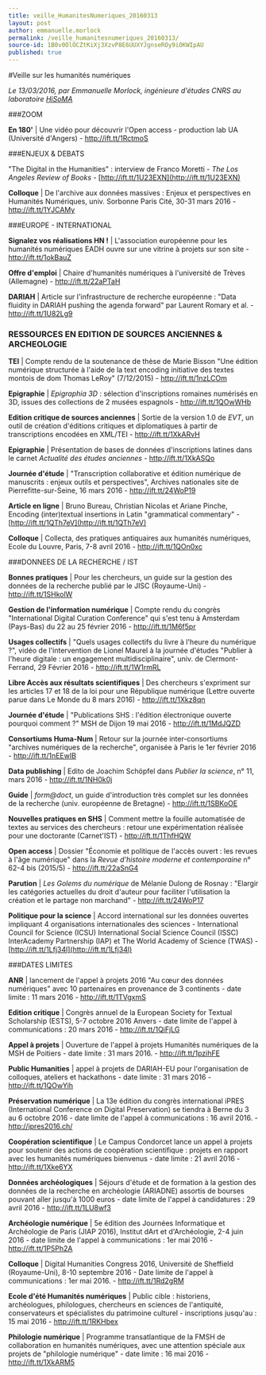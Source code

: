 ```yaml
---
title: veille_HumanitesNumeriques_20160313
layout: post
author: emmanuelle.morlock
permalink: /veille_humanitesnumeriques_20160313/
source-id: 1B0v0OlOCZtKiXj3XzvP8E6UUXYJgnseROy9iOKWIpAU
published: true
---
```

#Veille sur les humanités numériques

*Le 13/03/2016, par Emmanuelle Morlock, ingénieure d'études CNRS au laboratoire [HiSoMA](http://www.hisoma.mom.fr)*

 

###ZOOM

**En 180'** | Une vidéo pour découvrir l'Open access - production lab UA (Université d'Angers) - http://ift.tt/1RctmoS

 

###ENJEUX & DEBATS

"The Digital in the Humanities" : interview de Franco Moretti - *The Los Angeles Review of Books* - [http://ift.tt/1U23EXN](http://ift.tt/1U23EXN)

**Colloque** | De l'archive aux données massives : Enjeux et perspectives en Humanités Numériques, univ. Sorbonne Paris Cité, 30-31 mars 2016 - http://ift.tt/1YJCAMy

  

###EUROPE - INTERNATIONAL

**Signalez vos réalisations HN !** | L'association européenne pour les humanités numériques EADH ouvre sur une vitrine à projets sur son site - http://ift.tt/1okBauZ

 

**Offre d'emploi** | Chaire d'humanités numériques à l'université de Trèves (Allemagne) - http://ift.tt/22aPTaH

 

**DARIAH** | Article sur l'infrastructure de recherche européenne : "Data fluidity in DARIAH pushing the agenda forward" par Laurent Romary et al. - http://ift.tt/1U82Lg9

 

### RESSOURCES EN EDITION DE SOURCES ANCIENNES & ARCHEOLOGIE

**TEI** | Compte rendu de la soutenance de thèse de Marie Bisson "Une édition numérique structurée à l'aide de la text encoding initiative des textes montois de dom Thomas LeRoy" (7/12/2015) - http://ift.tt/1nzLCOm

 

**Epigraphie** | *Epigraphia 3D* : sélection d'inscriptions romaines numérisés en 3D, issues des collections de 2 musées espagnols - http://ift.tt/1QOwWHb

 

**Edition critique de sources anciennes** | Sortie de la version 1.0 de *EVT*, un outil de création d'éditions critiques et diplomatiques à partir de transcriptions encodées en XML/TEI - http://ift.tt/1XkARvH

 

**Epigraphie** | Présentation de bases de données d'inscriptions latines dans le carnet *Actualité des études anciennes* - http://ift.tt/1XkASQo

 

**Journée d'étude** | "Transcription collaborative et édition numérique de manuscrits : enjeux outils et perspectives", Archives nationales site de Pierrefitte-sur-Seine, 16 mars 2016 - http://ift.tt/24WoP19

 

**Article en ligne** | Bruno Bureau, Christian Nicolas et Ariane Pinche, Encoding (inter)textual insertions in Latin "grammatical commentary" - [http://ift.tt/1QTh7eV](http://ift.tt/1QTh7eV)

 

**Colloque** | Collecta, des pratiques antiquaires aux humanités numériques, Ecole du Louvre, Paris, 7-8 avril 2016 - http://ift.tt/1QOn0xc

 

###DONNEES DE LA RECHERCHE / IST

**Bonnes pratiques** | Pour les chercheurs, un guide sur la gestion des données de la recherche publié par le JISC (Royaume-Uni) - http://ift.tt/1SHkolW

 

**Gestion de l'information numérique** | Compte rendu du congrès "International Digital Curation Conference" qui s'est tenu à Amsterdam (Pays-Bas) du 22 au 25 février 2016 - http://ift.tt/1M6f5pr

 

**Usages collectifs** | "Quels usages collectifs du livre à l'heure du numérique ?", vidéo de l'intervention de Lionel Maurel à la journée d'études "Publier à l'heure digitale : un engagement multidisciplinaire", univ. de Clermont-Ferrand, 29 Février 2016 - http://ift.tt/1W1rmRL

 

**Libre Accès aux résultats scientifiques** | Des chercheurs s'expriment sur les articles 17 et 18 de la loi pour une République numérique (Lettre ouverte parue dans Le Monde du 8 mars 2016) - http://ift.tt/1Xkz8qn

 

**Journée d'étude** | "Publications SHS : l'édition électronique ouverte pourquoi comment ?" MSH de Dijon 19 mai 2016 - http://ift.tt/1MdJQZD

 

**Consortiums Huma-Num** | Retour sur la journée inter-consortiums "archives numériques de la recherche", organisée à Paris le 1er février 2016 - http://ift.tt/1nEEwIB

 

**Data publishing** | Edito de Joachim Schöpfel dans *Publier la science*, n° 11, mars 2016 - http://ift.tt/1NH0k0j

 

**Guide** | *form@doct*, un guide d'introduction très complet sur les données de la recherche (univ. européenne de Bretagne) - http://ift.tt/1SBKoOE

 

**Nouvelles pratiques en SHS** | Comment mettre la fouille automatisée de textes au services des chercheurs : retour une expérimentation réalisée pour une doctorante (Carnet'IST) - http://ift.tt/1ThfHQW

 

**Open access** | Dossier "Économie et politique de l'accès ouvert : les revues à l'âge numérique" dans la *Revue d'histoire moderne et contemporaine* n° 62-4 bis (2015/5) - http://ift.tt/22aSnG4

 

**Parution** | *Les Golems du numérique* de Mélanie Dulong de Rosnay : "Elargir les catégories actuelles du droit d'auteur pour faciliter l'utilisation la création et le partage non marchand" - http://ift.tt/24WoP17

 

**Politique pour la science** | Accord international sur les données ouvertes impliquant 4 organisations internationales des sciences - International Council for Science (ICSU) International Social Science Council (ISSC) InterAcademy Partnership (IAP) et The World Academy of Science (TWAS) - [http://ift.tt/1Lfj34l](http://ift.tt/1Lfj34l)

 

###DATES LIMITES

**ANR** | lancement de l'appel à projets 2016 "Au cœur des données numériques" avec 10 partenaires en provenance de 3 continents - date limite : 11 mars 2016 - http://ift.tt/1TVgxmS

 

**Edition critique** | Congrès annuel de la European Society for Textual Scholarship (ESTS), 5-7 octobre 2016 Anvers - date limite de l'appel à communications : 20 mars 2016 - http://ift.tt/1QiFjLG

 

**Appel à projets** | Ouverture de l'appel à projets Humanités numériques de la MSH de Poitiers - date limite : 31 mars 2016. - http://ift.tt/1pzihFE


 **Public Humanities** | appel à projets de DARIAH-EU pour l'organisation de colloques, ateliers et hackathons - date limite : 31 mars 2016 - http://ift.tt/1QOwYih
 

**Préservation numérique** | La 13e édition du congrès international iPRES (International Conference on Digital Preservation) se tiendra à Berne du 3 au 6 octobre 2016 - date limite de l'appel à communications : 16 avril 2016. - http://ipres2016.ch/

 

**Coopération scientifique** | Le Campus Condorcet lance un appel à projets pour soutenir des actions de coopération scientifique : projets en rapport avec les humanités numériques bienvenus - date limite : 21 avril 2016 - http://ift.tt/1Xke6YX

 

**Données archéologiques** | Séjours d'étude et de formation à la gestion des données de la recherche en archéologie (ARIADNE) assortis de bourses pouvant aller jusqu'à 1000 euros - date limite de l'appel à candidatures : 29 avril 2016 - http://ift.tt/1LU8wf3

 

**Archéologie numérique** | 5e édition des Journées Informatique et Archéologie de Paris (JIAP 2016), Institut dArt et d'Archéologie, 2-4 juin 2016 - date limite de l'appel à communications : 1er mai 2016 - http://ift.tt/1P5Ph2A

 

**Colloque** | Digital Humanities Congress 2016, Université de Sheffield (Royaume-Uni), 8-10 septembre 2016 - Date limite de l'appel à communications : 1er mai 2016. - http://ift.tt/1Rd2gRM

 

**Ecole d'été Humanités numériques** | Public cible : historiens, archéologues, philologues, chercheurs en sciences de l'antiquité, conservateurs et spécialistes du patrimoine culturel - inscriptions jusqu'au : 15 mai 2016 - http://ift.tt/1RKHbex

 

**Philologie numérique** | Programme transatlantique de la FMSH de collaboration en humanités numériques, avec une attention spéciale aux projets de "philologie numérique" - date limite : 16 mai 2016 - http://ift.tt/1XkARM5

 



 

 

 

 

 

 

 

 

 

 

 

